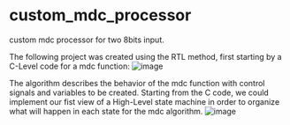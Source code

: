 # custom_mdc_processor
custom mdc processor for two 8bits input.

The following project was created using the RTL method, first starting by a C-Level code for a mdc function:
![image](https://user-images.githubusercontent.com/43892745/131693403-8cf2038a-62e0-4e7c-9f99-399dd055de6c.png)

The algorithm describes the behavior of the mdc function with control signals and variables to be created. Starting from the C code, we could implement our fist view of a High-Level state machine in order to organize what will happen in each state for the mdc algorithm.
![image](https://user-images.githubusercontent.com/43892745/131693992-e3a9450b-b850-4eba-b5a7-702c5ac586dd.png)





